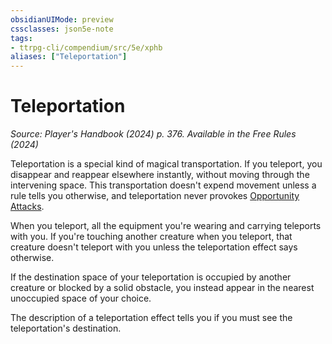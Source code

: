 ```yaml
---
obsidianUIMode: preview
cssclasses: json5e-note
tags:
- ttrpg-cli/compendium/src/5e/xphb
aliases: ["Teleportation"]
---
```

# Teleportation
*Source: Player's Handbook (2024) p. 376. Available in the Free Rules (2024)* 

Teleportation is a special kind of magical transportation. If you teleport, you disappear and reappear elsewhere instantly, without moving through the intervening space. This transportation doesn't expend movement unless a rule tells you otherwise, and teleportation never provokes [Opportunity Attacks](Mechanics/rules/actions.md#Opportunity%20Attack).

When you teleport, all the equipment you're wearing and carrying teleports with you. If you're touching another creature when you teleport, that creature doesn't teleport with you unless the teleportation effect says otherwise.

If the destination space of your teleportation is occupied by another creature or blocked by a solid obstacle, you instead appear in the nearest unoccupied space of your choice.

The description of a teleportation effect tells you if you must see the teleportation's destination.